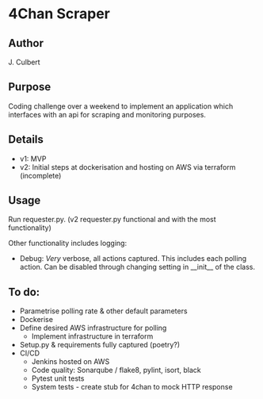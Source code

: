 # 4Chan Scraper
## Author
J. Culbert

## Purpose
Coding challenge over a weekend to implement an application which interfaces with an api for scraping and monitoring purposes.

## Details
* v1: MVP
* v2: Initial steps at dockerisation and hosting on AWS via terraform (incomplete)

## Usage
Run requester.py. (v2 requester.py functional and with the most functionality)

Other functionality includes logging:
* Debug: _Very_ verbose, all actions captured. This includes each polling action. Can be disabled through changing setting in \_\_init\_\_ of the class.

## To do:
* Parametrise polling rate & other default parameters
* Dockerise
* Define desired AWS infrastructure for polling
    * Implement infrastructure in terraform
* Setup.py & requirements fully captured (poetry?)
* CI/CD
    * Jenkins hosted on AWS
    * Code quality: Sonarqube / flake8, pylint, isort, black
    * Pytest unit tests
    * System tests - create stub for 4chan to mock HTTP response

